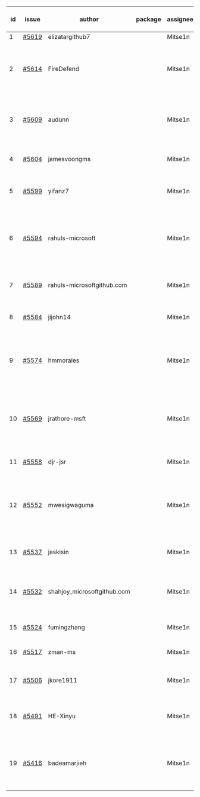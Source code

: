 | id | issue | author | package | assignee | bot advice | created date of issue | target release date | date from target |
| ------ | ------ | ------ | ------ | ------ | ------ | ------ | ------ | :-----: |
| 1 | [#5619](https://github.com/Azure/sdk-release-request/issues/5619) | elizatargithub7 |  | Mitse1n | new issue. | 10-16 | 11-22 |  |
| 2 | [#5614](https://github.com/Azure/sdk-release-request/issues/5614) | FireDefend |  | Mitse1n | new issue. new comment. close to release date. FirstBeta. | 10-15 | 10-25 | 2 |
| 3 | [#5609](https://github.com/Azure/sdk-release-request/issues/5609) | audunn |  | Mitse1n | new issue. new comment. close to release date. | 10-14 | 10-25 | 2 |
| 4 | [#5604](https://github.com/Azure/sdk-release-request/issues/5604) | jamesvoongms |  | Mitse1n | new issue. close to release date. | 10-11 | 10-25 | 2 |
| 5 | [#5599](https://github.com/Azure/sdk-release-request/issues/5599) | yifanz7 |  | Mitse1n | new issue. close to release date. | 10-11 | 10-24 | 1 |
| 6 | [#5594](https://github.com/Azure/sdk-release-request/issues/5594) | rahuls-microsoft |  | Mitse1n | new issue. new comment. close to release date. FirstGA. TypeSpec. | 10-10 | 10-25 | 2 |
| 7 | [#5589](https://github.com/Azure/sdk-release-request/issues/5589) | rahuls-microsoftgithub.com |  | Mitse1n | new issue. close to release date. | 10-10 | 10-25 | 2 |
| 8 | [#5584](https://github.com/Azure/sdk-release-request/issues/5584) | jijohn14 |  | Mitse1n | new issue. close to release date. | 10-10 | 10-25 | 2 |
| 9 | [#5574](https://github.com/Azure/sdk-release-request/issues/5574) | hmmorales |  | Mitse1n | new issue. new comment. close to release date. FirstBeta. | 10-07 | 10-25 | 2 |
| 10 | [#5569](https://github.com/Azure/sdk-release-request/issues/5569) | jrathore-msft |  | Mitse1n | new comment. close to release date. Attention to inconsistent tag. | 10-04 | 10-25 | 2 |
| 11 | [#5558](https://github.com/Azure/sdk-release-request/issues/5558) | djr-jsr |  | Mitse1n | close to release date. | 10-02 | 10-25 | 2 |
| 12 | [#5552](https://github.com/Azure/sdk-release-request/issues/5552) | mwesigwaguma |  | Mitse1n | new comment. close to release date. Attention to inconsistent tag. | 10-01 | 10-25 | 2 |
| 13 | [#5537](https://github.com/Azure/sdk-release-request/issues/5537) | jaskisin |  | Mitse1n | close to release date. FirstGA. | 09-27 | 10-24 | 1 |
| 14 | [#5532](https://github.com/Azure/sdk-release-request/issues/5532) | shahjoy_microsoftgithub.com |  | Mitse1n | new comment. close to release date. FirstBeta. | 09-25 | 10-25 | 2 |
| 15 | [#5524](https://github.com/Azure/sdk-release-request/issues/5524) | fumingzhang |  | Mitse1n | close to release date. | 09-24 | 10-24 | 1 |
| 16 | [#5517](https://github.com/Azure/sdk-release-request/issues/5517) | zman-ms |  | Mitse1n | close to release date. | 09-24 | 10-25 | 2 |
| 17 | [#5506](https://github.com/Azure/sdk-release-request/issues/5506) | jkore1911 |  | Mitse1n | close to release date. FirstGA. | 09-16 | 10-24 | 1 |
| 18 | [#5491](https://github.com/Azure/sdk-release-request/issues/5491) | HE-Xinyu |  | Mitse1n | close to release date. FirstBeta. TypeSpec. | 09-13 | 10-24 | 1 |
| 19 | [#5416](https://github.com/Azure/sdk-release-request/issues/5416) | badeamarjieh |  | Mitse1n | new comment. close to release date. FirstGA. FirstBeta. | 08-12 | 10-25 | 2 |
